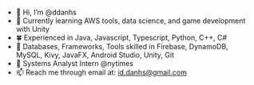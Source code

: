 - 👋 Hi, I’m @ddanhs
- 🌱 Currently learning AWS tools, data science, and game development with Unity
- 🍀 Experienced in Java, Javascript, Typescript, Python, C++, C#
- 🌿 Databases, Frameworks, Tools skilled in Firebase, DynamoDB, MySQL, Kivy, JavaFX, Android Studio, Unity, Git
- 🌲 Systems Analyst Intern @nytimes
- 📫 Reach me through email at: id.danhs@gmail.com
